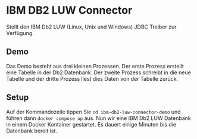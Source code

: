 # IBM DB2 LUW Connector

Stellt den IBM Db2 LUW (Linux, Unix und Windows) JDBC Treiber zur Verfügung.

## Demo

Das Demo besteht aus drei kleinen Prozessen. Der erste Prozess erstellt eine Tabelle in der Db2 Datenbank.
Der zweite Prozess schreibt in die neue Tabelle und der dritte Prozess liest dies Daten von der Tabelle zurück.

## Setup

Auf der Kommandozeile tippen Sie `cd ibm-db2-luw-connector-demo` und führen dann `docker compose up` aus.
Nun wir eine IBM Db2 LUW Datenbank in einem Docker Kontainer gestartet.
Es dauert einige Minuten bis die Datenbank bereit ist.
